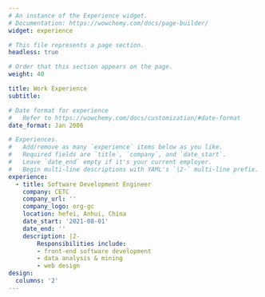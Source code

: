 ```yaml
---
# An instance of the Experience widget.
# Documentation: https://wowchemy.com/docs/page-builder/
widget: experience

# This file represents a page section.
headless: true

# Order that this section appears on the page.
weight: 40

title: Work Experience
subtitle:

# Date format for experience
#   Refer to https://wowchemy.com/docs/customization/#date-format
date_format: Jan 2006

# Experiences.
#   Add/remove as many `experience` items below as you like.
#   Required fields are `title`, `company`, and `date_start`.
#   Leave `date_end` empty if it's your current employer.
#   Begin multi-line descriptions with YAML's `|2-` multi-line prefix.
experience:
  - title: Software Development Engineer
    company: CETC
    company_url: ''
    company_logo: org-gc
    location: hefei, Anhui, China
    date_start: '2021-08-01'
    date_end: ''
    description: |2-
        Responsibilities include:
        - front-end software development
        - data analysis & mining
        - web design
design:
  columns: '2'
---
```

